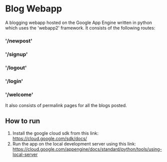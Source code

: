 # Blog Webapp
A blogging webapp hosted on the Google App Engine written in python which uses the 'webapp2' framework. It consists of the following routes:
### '/newpost'
### '/signup'
### '/logout'
### '/login'
### '/welcome'
It also consists of permalink pages for all the blogs posted.

## How to run
1. Install the google cloud sdk from this link: https://cloud.google.com/sdk/docs/
2. Run the app on the local development server using this link: https://cloud.google.com/appengine/docs/standard/python/tools/using-local-server
